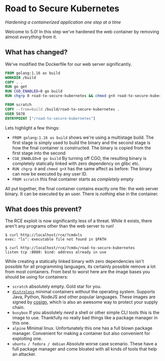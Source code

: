 # Road to Secure Kubernetes
_Hardening a containerized application one step at a time_

Welcome to 5.0! In this step we've hardened the web container by removing
almost _everything_ from it.

## What has changed?

We've modified the Dockerfile for our web server significantly.

```Dockerfile
FROM golang:1.16 as build
WORKDIR /build
COPY . .
RUN go get
RUN CGO_ENABLED=0 go build
RUN chgrp 0 road-to-secure-kubernetes && chmod g+X road-to-secure-kubernetes

FROM scratch
COPY --from=build /build/road-to-secure-kubernetes .
USER 5678
ENTRYPOINT ["/road-to-secure-kubernetes"]
```

Lets highlight a few things:

- `FROM golang:1.16 as build` shows we're using a multistage build. The first
stage is simply used to build the binary and the second stage is how the final
container is constructed. The binary is copied from the first stage into the second
- `CGO_ENABLED=0 go build` By turning off CGO, the resulting binary is completely
statically linked with zero dependency on glibc etc.
- `RUN chgrp 0` and `chmod g+X` has the same affect as before: The binary can now
be executed by any user ID.
- `FROM scratch` this final container starts as _completely_ empty

All put together, the final container contains exactly one file: the web server
binary. It can be executed by an user. There is _nothing_ else in the
container.

## What does this prevent?

The RCE exploit is now significantly less of a threat. While it exists, there
aren't any programs other than the web server to run!

```
$ curl http://localhost/rce/?cmd=ls
exec: "ls": executable file not found in $PATH

$ curl http://localhost/rce/?cmd=/road-to-secure-kubernetes
listen tcp :8080: bind: address already in use
```

While creating a statically linked binary with zero dependencies isn't possible
for all programming languages, its certainly possible remove a lot from most
containers. From best to worst here are the image bases you should be using for
containers:

- `scratch` absolutely empty. Gold star for you.
- [`distroless`](https://github.com/GoogleContainerTools/distroless) minimal
  containers _without_ the operating system. Supports Java, Python, NodeJS and
other popular languages. These images are signed by
[cosign](https://github.com/sigstore/cosign), which is also an awesome way to
protect your supply chain.
- `busybox` If you absolutely _need_ a shell or other simple CLI tools this is
  the image to use. Thankfully no really bad things like a package manager in
this one.
- `alpine` Minimal linux. Unfortunately this one has a full blown package
  manager. Convenient for making a container but also convenient for exploiting
one.
- `ubuntu / fedora / debian` Absolute worse case scenario. These have a full
  package manager and come bloated with all kinds of tools that help an
attacker.
